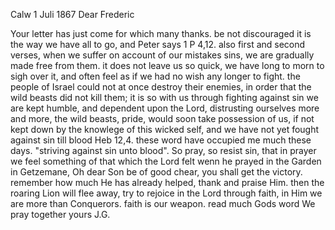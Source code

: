 
 Calw 1 Juli 1867
Dear Frederic

Your letter has just come for which many thanks. be not discouraged it is the way we have all to go, and Peter says 1 P 4,12. also first and second verses, when we suffer on account of our mistakes sins, we are gradually made free from them. it does not leave us so quick, we have long to morn to sigh over it, and often feel as if we had no wish any longer to fight. the people of Israel could not at once destroy their enemies, in order that the wild beasts did not kill them; it is so with us through fighting against sin we are kept humble, and dependent upon the Lord, distrusting ourselves more and more, the wild beasts, pride, would soon take possession of us, if not kept down by the knowlege of this wicked self, and we have not yet fought against sin till blood Heb 12,4. these word have occupied me much these days. "striving against sin unto blood". So pray, so resist sin, that in prayer we feel something of that which the Lord felt wenn he prayed in the Garden in Getzemane, Oh dear Son be of good chear, you shall get the victory. remember how much He has already helped, thank and praise Him. then the roaring Lion will flee away, try to rejoice in the Lord through faith, in Him we are more than Conquerors. faith is our weapon. read much Gods word We pray together
 yours J.G.
